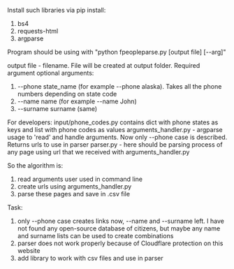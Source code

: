Install such libraries via pip install:
1) bs4
2) requests-html
3) argparse

Program should be using with "python fpeopleparse.py [output file] [--arg]"

output file - filename. File will be created at output folder. Required argument
optional arguments:
1) --phone state_name (for example --phone alaska). Takes all the phone numbers depending on state code
2) --name name (for example --name John)
3) --surname surname (same)

For developers:
input/phone_codes.py contains dict with phone states as keys and list with phone codes as values
arguments_handler.py - argparse usage to 'read' and handle arguments. Now only --phone case is described. Returns urls to use in parser
parser.py - here should be parsing process of any page using url that we received with arguments_handler.py

So the algorithm is:
1) read arguments user used in command line
2) create urls using arguments_handler.py
3) parse these pages and save in .csv file

Task:
1) only --phone case creates links now, --name and --surname left. I have not found any open-source database of citizens, but maybe
any name and surname lists can be used to create combinations
2) parser does not work properly because of Cloudflare protection on this website
3) add library to work with csv files and use in parser

